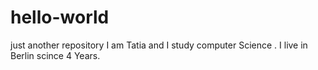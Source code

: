 # hello-world
just another repository
 I am Tatia and I study computer Science . I live in Berlin scince 4 Years. 
